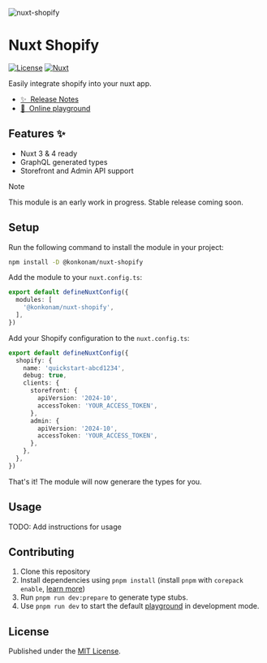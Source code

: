 ![nuxt-shopify](https://github.com/konkonam/nuxt-shopify/tree/main/docs/.vitepress/assets/img/nuxt-shopify.png)

# Nuxt Shopify

[![License][license-src]][license-href]
[![Nuxt][nuxt-src]][nuxt-href]

Easily integrate shopify into your nuxt app.

- [✨ &nbsp;Release Notes](https://github.com/konkonam/nuxt-shopify/tree/main/CHANGELOG.md)
- [🏀 &nbsp;Online playground](https://stackblitz.com/github/konkonam/nuxt-shopify?file=playgrounds%2Fplayground%2Fnuxt.config.ts)

## Features ✨

- Nuxt 3 & 4 ready
- GraphQL generated types
- Storefront and Admin API support

> [!NOTE]
> This module is an early work in progress. Stable release coming soon.

## Setup

Run the following command to install the module in your project:

```bash
npm install -D @konkonam/nuxt-shopify
```

Add the module to your `nuxt.config.ts`:

```ts
export default defineNuxtConfig({
  modules: [
    '@konkonam/nuxt-shopify',
  ],
})
```

Add your Shopify configuration to the `nuxt.config.ts`:

```ts
export default defineNuxtConfig({
  shopify: {
    name: 'quickstart-abcd1234',
    debug: true,
    clients: {
      storefront: {
        apiVersion: '2024-10',
        accessToken: 'YOUR_ACCESS_TOKEN',
      },
      admin: {
        apiVersion: '2024-10',
        accessToken: 'YOUR_ACCESS_TOKEN',
      },
    },
  },
})
```

That's it! The module will now generare the types for you. 

## Usage

TODO: Add instructions for usage

## Contributing

1. Clone this repository
2. Install dependencies using `pnpm install` (install `pnpm` with `corepack enable`, [learn more](https://pnpm.io/installation#using-corepack))
3. Run `pnpm run dev:prepare` to generate type stubs.
4. Use `pnpm run dev` to start the default [playground](https://github.com/konkonam/nuxt-shopify/tree/main/playgrounds/playground) in development mode.

## License

Published under the [MIT License](https://github.com/konkonam/nuxt-shopify/tree/main/LICENSE).

[license-src]: https://img.shields.io/github/license/konkonam/nuxt-shopify.svg?style=flat&colorA=18181B&colorB=28CF8D
[license-href]: https://github.com/konkonam/nuxt-shopify/tree/main/LICENSE

[nuxt-src]: https://img.shields.io/badge/Nuxt-18181B?logo=nuxt.js
[nuxt-href]: https://nuxt.com
